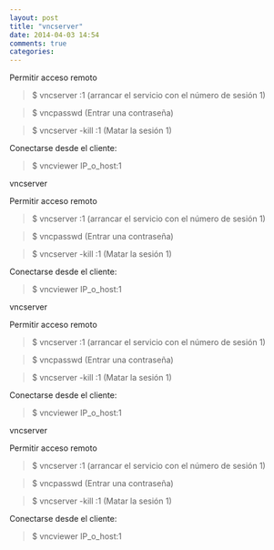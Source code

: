 ```yaml
---
layout: post
title: "vncserver"
date: 2014-04-03 14:54
comments: true
categories: 
---
```

Permitir acceso remoto

>$ vncserver :1   (arrancar el servicio con el número de sesión 1)

>$ vncpasswd   (Entrar una contraseña)

>$ vncserver -kill :1   (Matar la sesión 1)

Conectarse desde el cliente:

>$ vncviewer IP_o_host:1

vncserver

Permitir acceso remoto

>$ vncserver :1   (arrancar el servicio con el número de sesión 1)

>$ vncpasswd   (Entrar una contraseña)

>$ vncserver -kill :1   (Matar la sesión 1)

Conectarse desde el cliente:

>$ vncviewer IP_o_host:1

vncserver

Permitir acceso remoto

>$ vncserver :1   (arrancar el servicio con el número de sesión 1)

>$ vncpasswd   (Entrar una contraseña)

>$ vncserver -kill :1   (Matar la sesión 1)

Conectarse desde el cliente:

>$ vncviewer IP_o_host:1

vncserver

Permitir acceso remoto

>$ vncserver :1   (arrancar el servicio con el número de sesión 1)

>$ vncpasswd   (Entrar una contraseña)

>$ vncserver -kill :1   (Matar la sesión 1)

Conectarse desde el cliente:

>$ vncviewer IP_o_host:1

